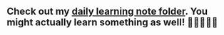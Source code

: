 ## Check out my [daily learning note folder](https://github.com/kanru-wang/notes). You might actually learn something as well! 🍰🧁🍩🍪🍺
